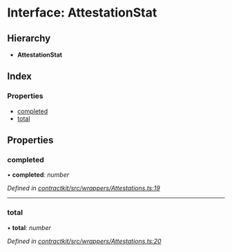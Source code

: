 # Interface: AttestationStat

## Hierarchy

* **AttestationStat**

## Index

### Properties

* [completed](_contractkit_src_wrappers_attestations_.attestationstat.md#completed)
* [total](_contractkit_src_wrappers_attestations_.attestationstat.md#total)

## Properties

###  completed

• **completed**: *number*

*Defined in [contractkit/src/wrappers/Attestations.ts:19](https://github.com/celo-org/celo-monorepo/blob/master/packages/contractkit/src/wrappers/Attestations.ts#L19)*

___

###  total

• **total**: *number*

*Defined in [contractkit/src/wrappers/Attestations.ts:20](https://github.com/celo-org/celo-monorepo/blob/master/packages/contractkit/src/wrappers/Attestations.ts#L20)*
